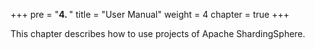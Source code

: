 +++
pre = "<b>4. </b>"
title = "User Manual"
weight = 4
chapter = true
+++

This chapter describes how to use projects of Apache ShardingSphere.
